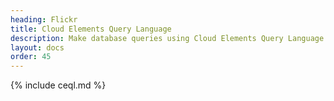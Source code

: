 ```yaml
---
heading: Flickr
title: Cloud Elements Query Language
description: Make database queries using Cloud Elements Query Language.
layout: docs
order: 45
---
```


{% include ceql.md %}

